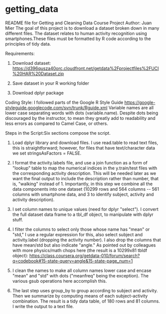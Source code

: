 # getting_data
README file for Getting and Cleaning Data Course Project
Author: Juan Mier
The goal of this project is to download a dataset broken down in many different files. The dataset relates to human activity recognition using smartphones.These files must be formatted by R code according to the principles of tidy data.

Requirements:

1. Download dataset: https://d396qusza40orc.cloudfront.net/getdata%2Fprojectfiles%2FUCI%20HAR%20Dataset.zip 

2. Save dataset in your R working folder

3. Download dplyr package

Coding Style: 
I followed parts of the Google R Style Guide https://google-styleguide.googlecode.com/svn/trunk/Rguide.xml
Variable names are all lower case separating words with dots (variable.name). Despite dots being discouraged by the instructor, to mean they greatly add to readability and less errors as compared to Camel Case, or others.

Steps in the Script:Six sections compose the script.

1. Load dplyr library and download files. I use read.table to read text files, this is straightforward; however, for files that have text/character data we set stringsAsFactors = FALSE.

2. I format the activity.labels file, and use a join function as a form of "lookup" table to map the numerical indices in the y.train/test files with the corresponding activity description. This will be needed later as we want the final output to include the description rather than number, that is, "walking" instead of 1. Importantly, in this step we combine all the data components into one dataset (10299 rows and 564 columns -- 561 columns with smartphone data, and 3 to identify subject, activity and activity description).

3. I set column names to unique values (need for dplyr "select"). I convert the full dataset data frame to a tbl_df object, to manipulate with dplyr stuff.

4. I filter the columns to select only those whose name has "mean" or "std," I use a regular expression for this, also select subject and activity.label (dropping the activity number). I also drop the columns that have mean/std but also indicate "angle." As pointed out by colleagues with more physics/math chops here (the result is a 10299x81 tbldf object): https://class.coursera.org/getdata-010/forum/search?q=codebook#15-state-query=angle&15-state-page_num=1

5. I clean the names to make all column names lower case and encase "mean" and "std" with dots ("meanfreq" being the exception). The various gsub operations here accomplish this.

6. The last step uses group_by to group according to subject and activity. Then we summarize by computing means of each subject-activity combination. The result is a tidy data table, of 180 rows and 81 columns. I write the output to a text file.
